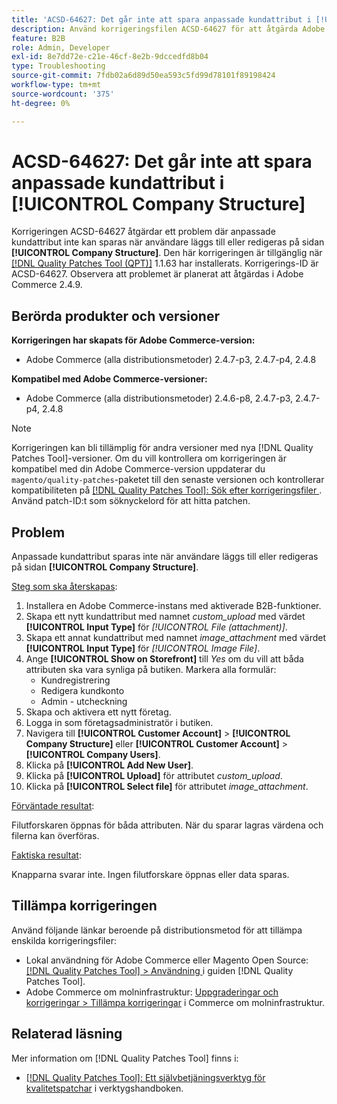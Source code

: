 ```yaml
---
title: 'ACSD-64627: Det går inte att spara anpassade kundattribut i [!UICONTROL Company Structure]'
description: Använd korrigeringsfilen ACSD-64627 för att åtgärda Adobe Commerce-problemet där anpassade kundattribut inte kan sparas när användare läggs till eller redigeras i [!UICONTROL Company Structure].
feature: B2B
role: Admin, Developer
exl-id: 8e7dd72e-c21e-46cf-8e2b-9dccedfd8b04
type: Troubleshooting
source-git-commit: 7fdb02a6d89d50ea593c5fd99d78101f89198424
workflow-type: tm+mt
source-wordcount: '375'
ht-degree: 0%

---
```


# ACSD-64627: Det går inte att spara anpassade kundattribut i [!UICONTROL Company Structure]

Korrigeringen ACSD-64627 åtgärdar ett problem där anpassade kundattribut inte kan sparas när användare läggs till eller redigeras på sidan **[!UICONTROL Company Structure]**. Den här korrigeringen är tillgänglig när [[!DNL Quality Patches Tool (QPT)]](/help/tools/quality-patches-tool/quality-patches-tool-to-self-serve-quality-patches.md) 1.1.63 har installerats. Korrigerings-ID är ACSD-64627. Observera att problemet är planerat att åtgärdas i Adobe Commerce 2.4.9.

## Berörda produkter och versioner

**Korrigeringen har skapats för Adobe Commerce-version:**

* Adobe Commerce (alla distributionsmetoder) 2.4.7-p3, 2.4.7-p4, 2.4.8

**Kompatibel med Adobe Commerce-versioner:**

* Adobe Commerce (alla distributionsmetoder) 2.4.6-p8, 2.4.7-p3, 2.4.7-p4, 2.4.8

>[!NOTE]
>
>Korrigeringen kan bli tillämplig för andra versioner med nya [!DNL Quality Patches Tool]-versioner. Om du vill kontrollera om korrigeringen är kompatibel med din Adobe Commerce-version uppdaterar du `magento/quality-patches`-paketet till den senaste versionen och kontrollerar kompatibiliteten på [[!DNL Quality Patches Tool]: Sök efter korrigeringsfiler ](https://experienceleague.adobe.com/tools/commerce-quality-patches/index.html?lang=sv-SE). Använd patch-ID:t som söknyckelord för att hitta patchen.

## Problem

Anpassade kundattribut sparas inte när användare läggs till eller redigeras på sidan **[!UICONTROL Company Structure]**.

<u>Steg som ska återskapas</u>:

1. Installera en Adobe Commerce-instans med aktiverade B2B-funktioner.
1. Skapa ett nytt kundattribut med namnet *custom_upload* med värdet **[!UICONTROL Input Type]** för *[!UICONTROL File (attachment)]*.
1. Skapa ett annat kundattribut med namnet *image_attachment* med värdet **[!UICONTROL Input Type]** för *[!UICONTROL Image File]*.
1. Ange **[!UICONTROL Show on Storefront]** till *Yes* om du vill att båda attributen ska vara synliga på butiken. Markera alla formulär:
   * Kundregistrering
   * Redigera kundkonto
   * Admin - utcheckning
1. Skapa och aktivera ett nytt företag.
1. Logga in som företagsadministratör i butiken.
1. Navigera till **[!UICONTROL Customer Account]** > **[!UICONTROL Company Structure]** eller **[!UICONTROL Customer Account]** > **[!UICONTROL Company Users]**.
1. Klicka på **[!UICONTROL Add New User]**.
1. Klicka på **[!UICONTROL Upload]** för attributet *custom_upload*.
1. Klicka på **[!UICONTROL Select file]** för attributet *image_attachment*.

<u>Förväntade resultat</u>:

Filutforskaren öppnas för båda attributen. När du sparar lagras värdena och filerna kan överföras.

<u>Faktiska resultat</u>:

Knapparna svarar inte. Ingen filutforskare öppnas eller data sparas.

## Tillämpa korrigeringen

Använd följande länkar beroende på distributionsmetod för att tillämpa enskilda korrigeringsfiler:

* Lokal användning för Adobe Commerce eller Magento Open Source: [[!DNL Quality Patches Tool] > Användning ](/help/tools/quality-patches-tool/usage.md) i guiden [!DNL Quality Patches Tool].
* Adobe Commerce om molninfrastruktur: [Uppgraderingar och korrigeringar > Tillämpa korrigeringar](https://experienceleague.adobe.com/docs/commerce-cloud-service/user-guide/develop/upgrade/apply-patches.html?lang=sv-SE) i Commerce om molninfrastruktur.

## Relaterad läsning

Mer information om [!DNL Quality Patches Tool] finns i:

* [[!DNL Quality Patches Tool]: Ett självbetjäningsverktyg för kvalitetspatchar](/help/tools/quality-patches-tool/quality-patches-tool-to-self-serve-quality-patches.md) i verktygshandboken.
